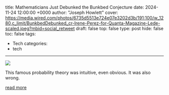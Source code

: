 title: Mathematicians Just Debunked the Bunkbed Conjecture
date: 2024-11-24 12:00:00 +0000
author: "Joseph Howlett"
cover: https://media.wired.com/photos/6735d5513e724e07e3202d3b/191:100/w_1280,c_limit/BunkbedDebunked_cr-Irene-Perez-for-Quanta-Magazine-Lede-scaled.jpeg?mbid=social_retweet
draft: false
top: false
type: post
hide: false
toc: false
tags:
  - Tech
categories:
  - tech
---

![](https://media.wired.com/photos/6735d5513e724e07e3202d3b/191:100/w_1280,c_limit/BunkbedDebunked_cr-Irene-Perez-for-Quanta-Magazine-Lede-scaled.jpeg?mbid=social_retweet)

This famous probability theory was intuitive, even obvious. It was also wrong.

[read more](https://www.wired.com/story/maths-bunkbed-conjecture-has-been-debunked/)
